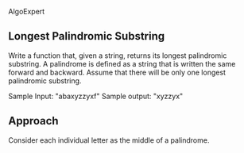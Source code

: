 AlgoExpert

## Longest Palindromic Substring

Write a function that, given a string, returns its longest palindromic substring. A palindrome is defined as a string that is written the same forward and backward. Assume that there will be only one longest palindromic substring.

Sample Input: "abaxyzzyxf"
Sample output: "xyzzyx"

## Approach
Consider each individual letter as the middle of a palindrome.

